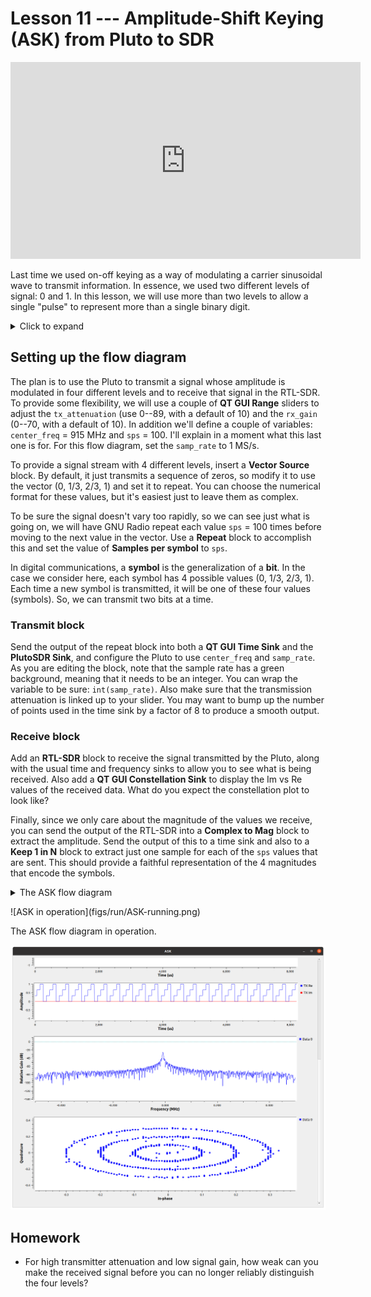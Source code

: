 # Lesson 11 --- Amplitude-Shift Keying (ASK) from Pluto to SDR


<iframe width="560" height="315" src="https://www.youtube.com/embed/PJnSFtk_pl4" title="YouTube video player" frameborder="0" allow="accelerometer; autoplay; clipboard-write; encrypted-media; gyroscope; picture-in-picture" allowfullscreen></iframe>

<!-- [ ![video](figs/video/ASK-video.jpg)](https://youtu.be/PJnSFtk_pl4){:target="_blank"} -->

Last time we used on-off keying as a way of modulating a carrier sinusoidal wave to transmit information. In essence, we used two different levels of signal: 0 and 1. In this lesson, we will use more than two levels to allow a single "pulse" to represent more than a single binary digit.

<details markdown='block'>
<summary markdown='span'> Click to expand </summary>

- modulate the amplitude of the complex wave
- Transmit [0.0, 0.25, 0.50, 0.75, 1.0] over and over
- [0.4, 0.8, 1.2, 1.6] is already normalized for Constellation Object and Constellation Decoder
- Time and Constellation plots.
- Symbol: symbols vs bits.
- Samples per symbol (sps)
- How do we set thresholds for decoding? AGC?
- Automated multi-level threshold? Constellation decoder? (Takes complex numbers; too confusing for now.)
- Goal of digital comms is to maximize data rate while minimizing RF bandwidth.
- Noise limits the number of levels (symbols) we can distinguish
- Transmitting more symbols per second increases bandwidth
- Square pulses are incredibly inefficient and they're not the best for doing timing recovery--if you're on a plateau, how do you know whether you should be sampling a little earlier or a little later to hit the center of the symbol.
- HW: For high TX attenuation and low RX gain, where does it get too noisy to cleanly distinguish levels? What can be done to the received digital signals to push that as far as possible (like averaging or filtering).

</details>



## Setting up the flow diagram

The plan is to use the Pluto to transmit a signal whose amplitude is modulated in four different levels and to receive that signal in the RTL-SDR. To provide some flexibility, we will use a couple of **QT GUI Range** sliders to adjust the `tx_attenuation` (use 0--89, with a default of 10) and the `rx_gain` (0--70, with a default of 10). In addition we'll define a couple of variables: `center_freq` = 915 MHz and `sps` = 100. I'll explain in a moment what this last one is for. For this flow diagram, set the `samp_rate` to 1 MS/s.

To provide a signal stream with 4 different levels, insert a **Vector Source** block. By default, it just transmits a sequence of zeros, so modify it to use the vector (0, 1/3, 2/3, 1) and set it to repeat. You can choose the numerical format for these values, but it's easiest just to leave them as complex.

To be sure the signal doesn't vary too rapidly, so we can see just what is going on, we will have GNU Radio repeat each value `sps` = 100 times before moving to the next value in the vector. Use a **Repeat** block to accomplish this and set the value of **Samples per symbol** to `sps`. 

In digital communications, a **symbol** is the generalization of a **bit**. In the case we consider here, each symbol has 4 possible values (0, 1/3, 2/3, 1). Each time a new symbol is transmitted, it will be one of these four values (symbols). So, we can transmit two bits at a time.

### Transmit block

Send the output of the repeat block into both a **QT GUI Time Sink** and the **PlutoSDR Sink**, and configure the Pluto to use `center_freq` and `samp_rate`. As you are editing the block, note that the sample rate has a green background, meaning that it needs to be an integer. You can wrap the variable to be sure: `int(samp_rate)`. Also make sure that the transmission attenuation is linked up to your slider. You may want to bump up the number of points used in the time sink by a factor of 8 to produce a smooth output.

### Receive block

Add an **RTL-SDR** block to receive the signal transmitted by the Pluto, along with the usual time and frequency sinks to allow you to see what is being received. Also add a **QT GUI Constellation Sink** to display the Im vs Re values of the received data. What do you expect the constellation plot to look like?

Finally, since we only care about the magnitude of the values we receive, you can send the output of the RTL-SDR into a **Complex to Mag** block to extract the amplitude. Send the output of this to a time sink and also to a **Keep 1 in N** block to extract just one sample for each of the `sps` values that are sent. This should provide a faithful representation of the 4 magnitudes that encode the symbols.


<details markdown='block'>
<summary markdown='span'> The ASK flow diagram </summary>

![ASK.grc flow diagram](figs/flow/ASK-flow.png)

</details>

<p class="center" markdown="block">
![ASK in operation](figs/run/ASK-running.png)
</p>

<p class="mycap" markdown="1">
The ASK flow diagram in operation.
</p>



![ASK in operation, bottom part](figs/run/ASK-running-2.png)


## Homework

- For high transmitter attenuation and low signal gain, how weak can you make the received signal before you can no longer reliably distinguish the four levels?
 
